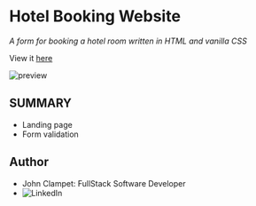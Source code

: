 # Hotel Booking Website

*A form for booking a hotel room*
*written in HTML and vanilla CSS*

View it [here](google.com)

![preview]('../src/preview.png')

## SUMMARY

- Landing page
- Form validation

## Author
- John Clampet: FullStack Software Developer
- ![LinkedIn](https://www.linkedin.com/in/john-clampet-264007122/)